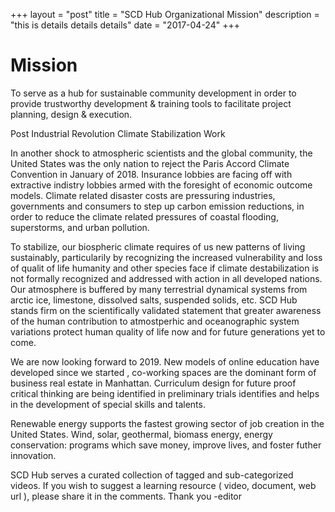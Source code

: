 +++
layout = "post"
title = "SCD Hub Organizational Mission"
description = "this is details details details"
date = "2017-04-24"
+++
# Mission

To serve as a hub for sustainable community development in order to provide trustworthy development & training tools to facilitate project planning, design & execution.


Post Industrial Revolution Climate Stabilization Work

In another shock to atmospheric scientists and the global community, the United States was the only nation to reject the Paris Accord Climate Convention in January of 2018.  Insurance lobbies are facing off with extractive indistry lobbies armed with the foresight of economic outcome models. Climate related disaster costs are pressuring industries, governments and consumers to step up carbon emission reductions, in order to reduce the climate related pressures of coastal flooding, superstorms, and urban pollution.


To stabilize, our biospheric climate requires of us new patterns of living sustainably, particularily by recognizing the increased vulnerability and loss of qualit of life humanity and other species face if climate destabilization is not formally recognized and addressed with action in all developed nations. Our atmosphere is buffered by many terrestrial dynamical systems from arctic ice, limestone, dissolved salts, suspended solids, etc. SCD Hub stands firm on the scientifically validated statement that greater awareness of the human contribution to atmostperhic and oceanographic system variations protect human quality of life now and for future generations yet to come.


We are now looking forward to 2019.  New models of online education have developed since we started , co-working spaces are the dominant form of business real estate in Manhattan. Curriculum design for future proof critical thinking are being identified in preliminary trials identifies and helps in the development of special skills and talents.


Renewable energy supports the fastest growing sector of job creation in the United States.  Wind, solar, geothermal, biomass energy, energy conservation: programs which save money, improve lives, and foster futher innovation.


SCD Hub serves a curated collection of tagged and sub-categorized videos. If you wish to suggest a learning resource ( video, document, web url ), please share it in the comments. Thank you -editor
